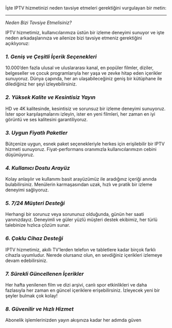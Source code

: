 İşte IPTV hizmetinizi neden tavsiye etmeleri gerektiğini vurgulayan bir metin:

---

*Neden Bizi Tavsiye Etmelisiniz?*

IPTV hizmetimiz, kullanıcılarımıza üstün bir izleme deneyimi sunuyor ve işte neden arkadaşlarınıza ve ailenize bizi tavsiye etmeniz gerektiğini açıklıyoruz:

### *1. Geniş ve Çeşitli İçerik Seçenekleri*
10.000’den fazla ulusal ve uluslararası kanal, en popüler filmler, diziler, belgeseller ve çocuk programlarıyla her yaşa ve zevke hitap eden içerikler sunuyoruz. Dünya çapında, her an ulaşabileceğiniz geniş bir kütüphane ile dilediğiniz her şeyi izleyebilirsiniz.

### *2. Yüksek Kalite ve Kesintisiz Yayın*
HD ve 4K kalitesinde, kesintisiz ve sorunsuz bir izleme deneyimi sunuyoruz. İster spor karşılaşmalarını izleyin, ister en yeni filmleri, her zaman en iyi görüntü ve ses kalitesini garantiliyoruz.

### *3. Uygun Fiyatlı Paketler*
Bütçenize uygun, esnek paket seçenekleriyle herkes için erişilebilir bir IPTV hizmeti sunuyoruz. Fiyat-performans oranımızla kullanıcılarımızın cebini düşünüyoruz.

### *4. Kullanıcı Dostu Arayüz*
Kolay anlaşılır ve kullanımı basit arayüzümüz ile aradığınız içeriği anında bulabilirsiniz. Menülerin karmaşasından uzak, hızlı ve pratik bir izleme deneyimi sağlıyoruz.

### *5. 7/24 Müşteri Desteği*
Herhangi bir sorunuz veya sorununuz olduğunda, günün her saati yanınızdayız. Deneyimli ve güler yüzlü müşteri destek ekibimiz, her türlü talebinize hızlıca çözüm sunar.

### *6. Çoklu Cihaz Desteği*
IPTV hizmetimiz, akıllı TV’lerden telefon ve tabletlere kadar birçok farklı cihazla uyumludur. Nerede olursanız olun, en sevdiğiniz içerikleri izlemeye devam edebilirsiniz.

### *7. Sürekli Güncellenen İçerikler*
Her hafta yenilenen film ve dizi arşivi, canlı spor etkinlikleri ve daha fazlasıyla her zaman en güncel içeriklere erişebilirsiniz. İzleyecek yeni bir şeyler bulmak çok kolay!

### *8. Güvenilir ve Hızlı Hizmet*
Abonelik işlemlerinizden yayın akışınıza kadar her adımda güven
